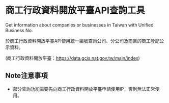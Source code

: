 # 商工行政資料開放平臺API查詢工具
Get information about companies or businesses in Taiwan with Unified Business No.

於商工行政資料開放平臺API使用統一編號查詢公司、分公司及商業的商工登記公示資料。

(商工行政資料開放平臺：https://data.gcis.nat.gov.tw/main/index)

## Note注意事項
- 部分查詢功能需要先向商工行政資料開放平臺申請使用IP，否則無法正常使用。